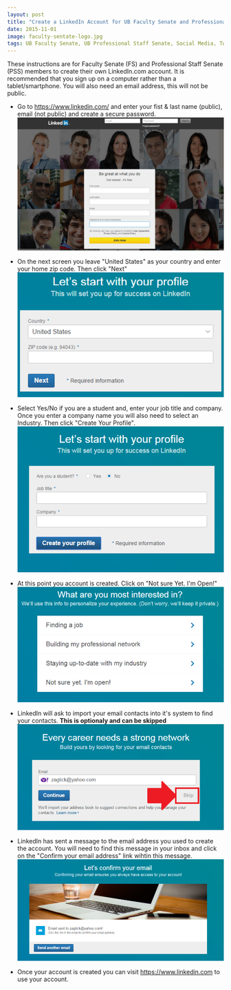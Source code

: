 ```yaml
---
layout: post
title: "Create a LinkedIn Account for UB Faculty Senate and Professional Staff Senate Members"
date: 2015-11-01
image: faculty-sentate-logo.jpg
tags: UB Faculty Senate, UB Professional Staff Senate, Social Media, Twitter
---
```


These instructions are for Faculty Senate (FS) and Professional Staff Senate (PSS) members to create their own LinkedIn.com account.  It is recommended that you sign up on a computer rather than a tablet/smartphone.  You will also need an email address, this will not be public. 

* Go to https://www.linkedin.com/ and enter your fist & last name (public), email (not public) and create a secure password.  
<a href src="/assets/ub/ub-Shared-Governance-event-setp-01.png"><img alt="Step 1" src="/assets/ub/ub-Shared-Governance-event-setp-01.png" class="img-responsive"></a>

* On the next screen you leave "United States" as your country and enter your home zip code.  Then click "Next" <a href src="/assets/ub/ub-Shared-Governance-event-setp-02.png"><img alt="Step 2" src="/assets/ub/ub-Shared-Governance-event-setp-02.png" class="img-responsive"></a>

* Select Yes/No if you are a student and, enter your job title and company. Once you enter a company name you will also need to select an Industry. Then click "Create Your Profile". <a href src="/assets/ub/ub-Shared-Governance-event-setp-03.png"><img alt="Step 3" src="/assets/ub/ub-Shared-Governance-event-setp-03.png" class="img-responsive"></a>

* At this point you account is created.  Click on "Not sure Yet. I'm Open!" <a href src="/assets/ub/ub-Shared-Governance-event-setp-04.png"><img alt="Step 4" src="/assets/ub/ub-Shared-Governance-event-setp-04.png" class="img-responsive"></a>

* LinkedIn will ask to import your email contacts into it's system to find your contacts.  __This is optionaly and can be skipped__ <a href src="/assets/ub/ub-Shared-Governance-event-setp-05.png"><img alt="Step 5" src="/assets/ub/ub-Shared-Governance-event-setp-05.png" class="img-responsive"></a>

* LinkedIn has sent a message to the email address you used to create the account.  You will need to find this message in your inbox and click on the "Confirm your email address" link wihtin this message. <a href src="/assets/ub/ub-Shared-Governance-event-setp-06.png"><img alt="Step 6" src="/assets/ub/ub-Shared-Governance-event-setp-06.png" class="img-responsive"></a>


* Once your account is created you can visit https://www.linkedin.com to use your account. 